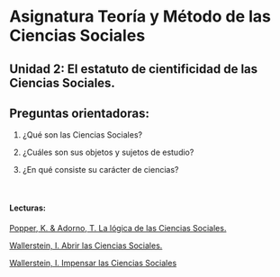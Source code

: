 # Asignatura Teoría y Método de las Ciencias Sociales

## Unidad 2: El estatuto de cientificidad de las Ciencias Sociales. 

## Preguntas orientadoras: 

1. ¿Qué son las Ciencias Sociales? 

2. ¿Cuáles son sus objetos y sujetos de estudio? 

3. ¿En qué consiste su carácter de ciencias? 

   ​

#### Lecturas: 

[Popper, K. & Adorno, T. La lógica de las Ciencias Sociales.](1lalgicacs.pdf)

[Wallerstein, I. Abrir las Ciencias Sociales.](2abrirlascs.pdf)

[Wallerstein, I. Impensar las Ciencias Sociales](3impensar.pdf)
























